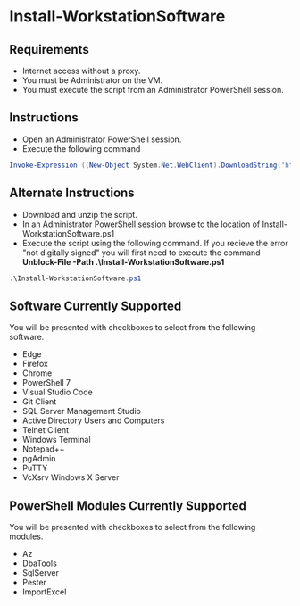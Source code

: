 # Install-WorkstationSoftware

## Requirements

- Internet access without a proxy.
- You must be Administrator on the VM.
- You must execute the script from an Administrator PowerShell session.

## Instructions

- Open an Administrator PowerShell session.
- Execute the following command

```PowerShell
Invoke-Expression ((New-Object System.Net.WebClient).DownloadString('https://github.com/TrisBits/Install-WorkstationSoftware/-/raw/master/src/Install-WorkstationSoftware.ps1'))

```

## Alternate Instructions

- Download and unzip the script.
- In an Administrator PowerShell session browse to the location of Install-WorkstationSoftware.ps1
- Execute the script using the following command.  If you recieve the error "not digitally signed" you will first need to execute the command **Unblock-File -Path .\Install-WorkstationSoftware.ps1**

```PowerShell
.\Install-WorkstationSoftware.ps1
```

## Software Currently Supported

You will be presented with checkboxes to select from the following software.

- Edge
- Firefox
- Chrome
- PowerShell 7
- Visual Studio Code
- Git Client
- SQL Server Management Studio
- Active Directory Users and Computers
- Telnet Client
- Windows Terminal
- Notepad++
- pgAdmin
- PuTTY
- VcXsrv Windows X Server

## PowerShell Modules Currently Supported

You will be presented with checkboxes to select from the following modules.

- Az
- DbaTools
- SqlServer
- Pester
- ImportExcel
